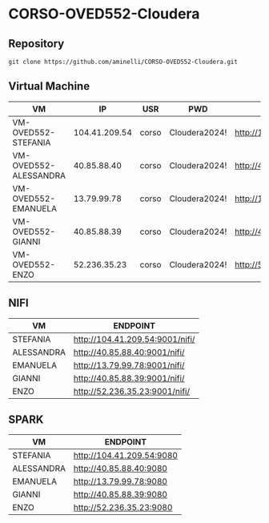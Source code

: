 # CORSO-OVED552-Cloudera

## Repository

```shell
git clone https://github.com/aminelli/CORSO-OVED552-Cloudera.git
```

## Virtual Machine

| VM                    | IP            | USR   | PWD           | PORTAINER                 |
| --------------------- | ------------- | ----- | ------------- | ------------------------- |
| VM-OVED552-STEFANIA   | 104.41.209.54 | corso | Cloudera2024! | http://104.41.209.54:9998 |
| VM-OVED552-ALESSANDRA | 40.85.88.40   | corso | Cloudera2024! | http://40.85.88.40:9998   |
| VM-OVED552-EMANUELA   | 13.79.99.78   | corso | Cloudera2024! | http://13.79.99.78:9998   |
| VM-OVED552-GIANNI     | 40.85.88.39   | corso | Cloudera2024! | http://40.85.88.39:9998   |
| VM-OVED552-ENZO       | 52.236.35.23  | corso | Cloudera2024! | http://52.236.35.23:9998  |


## NIFI

| VM         | ENDPOINT                        |
| ---------- | ------------------------------- |
| STEFANIA   | http://104.41.209.54:9001/nifi/ |
| ALESSANDRA | http://40.85.88.40:9001/nifi/   |
| EMANUELA   | http://13.79.99.78:9001/nifi/   |
| GIANNI     | http://40.85.88.39:9001/nifi/   |
| ENZO       | http://52.236.35.23:9001/nifi/  |

## SPARK

| VM         | ENDPOINT                  |
| ---------- | ------------------------- |
| STEFANIA   | http://104.41.209.54:9080 |
| ALESSANDRA | http://40.85.88.40:9080   |
| EMANUELA   | http://13.79.99.78:9080   |
| GIANNI     | http://40.85.88.39:9080   |
| ENZO       | http://52.236.35.23:9080  |
